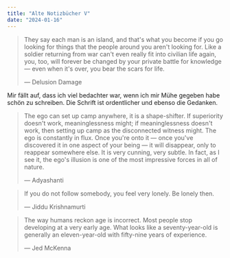 ```yaml
---
title: "Alte Notizbücher V"
date: "2024-01-16"
---
```


> They say each man is an island, and that's what you become if you go looking for things that the people around you aren't looking for. Like a soldier returning from war can't even really fit into civilian life again, you, too, will forever be changed by your private battle for knowledge — even when it's over, you bear the scars for life.
>
> — Delusion Damage

Mir fällt auf, dass ich viel bedachter war, wenn ich mir Mühe gegeben habe schön zu schreiben. Die Schrift ist ordentlicher und ebenso die Gedanken.

> The ego can set up camp anywhere, it is a shape-shifter. If superiority doesn't work, meaninglessness might; if meaninglessness doesn't work, then setting up camp as the disconnected witness might. The ego is constantly in flux. Once you're onto it — once you've discovered it in one aspect of your being — it will disappear, only to reappear somewhere else. It is very cunning, very subtle. In fact, as I see it, the ego's illusion is one of the most impressive forces in all of nature.
>
> — Adyashanti

> If you do not follow somebody, you feel very lonely. Be lonely then.
>
> — Jiddu Krishnamurti

> The way humans reckon age is incorrect. Most people stop developing at a very early age. What looks like a seventy-year-old is generally an eleven-year-old with fifty-nine years of experience.
>
> — Jed McKenna

